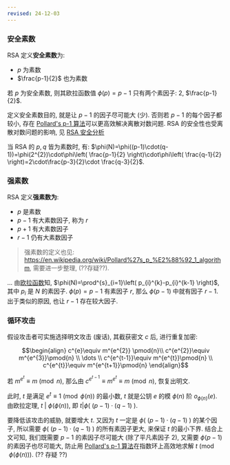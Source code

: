 ```yaml
---
revised: 24-12-03
---
```


### 安全素数

RSA 定义**安全素数**为:
- $p$ 为素数
- $\frac{p-1}{2}$ 也为素数

若 $p$ 为安全素数, 则其欧拉函数值 $\phi(p)=p-1$ 只有两个素因子: $2$, $\frac{p-1}{2}$. 

定义安全素数目的, 就是让 $p-1$ 的因子尽可能大 (少). 否则若 $p-1$ 的每个因子都较小, 存在 [Pollard's p-1 算法](https://en.wikipedia.org/wiki/Pollard%27s_p_%E2%88%92_1_algorithm)可以更高效解决离散对数问题. RSA 的安全性也受离散对数问题的影响, 见 [RSA 安全分析](../RSA.md)

当 RSA 的 $p,q$ 皆为素数时, 有: $\phi(N)=\phi((p-1)\cdot(q-1))=\phi(2^{2})\cdot\phi\left( \frac{p-1}{2} \right)\cdot\phi\left( \frac{q-1}{2} \right)=2\cdot\frac{p-3}{2}\cdot \frac{q-3}{2}$. 

### 强素数

RSA 定义**强素数为**:
- $p$ 是素数
- $p-1$ 有大素数因子, 称为 $r$
- $p+1$ 有大素数因子
- $r-1$ 仍有大素数因子

> 强素数的定义也见: <https://en.wikipedia.org/wiki/Pollard%27s_p_%E2%88%92_1_algorithm>, 需要进一步整理, (??存疑??).

... 由[欧拉函数](../../../../../Math/数论/欧拉函数.md)知, $\phi(N)=\prod^{s}_{i=1}\left( p_{i}^{k}-p_{i}^{k-1} \right)$, 其中 $p_{i}$ 是 $N$ 的素因子. $\phi(p)=p-1$ 有素因子 $r$, 那么 $\phi(p-1)$ 中就有因子 $r-1$. 出于类似的原因, 也让 $r-1$ 存在较大因子.

### 循环攻击

假设攻击者可实施选择明文攻击 (废话), 其截获密文 $c$ 后, 进行重复加密:

$$\begin{align}
c^{e}\equiv m^{e^{2}} \pmod{n}\\
c^{e^{2}}\equiv m^{e^{3}}\pmod{n} \\
\dots \\
c^{e^{t-1}}\equiv m^{e^{t}}\pmod{n} \\
c^{e^{t}}\equiv m^{e^{t+1}}\pmod{n}
\end{align}$$

若 $m^{e^{t}}\equiv m\pmod{n}$, 那么由 $c^{e^{t-1}}\equiv m^{e^{t}}\equiv m\pmod{n}$, 恢复出明文.

此时, $t$ 是满足 $e^{t}\equiv 1\pmod{\phi(n)}$ 的最小数, $t$ 就是公钥 $e$ 的模 $\phi(n)$ 阶 $o_{\phi(n)}(e)$. 由欧拉定理, $t\ \vert\ \phi(\phi(n))$, 即 $t\vert \phi(\ (p-1)\cdot (q-1)\ )$.

要降低该攻击的威胁, 就要增大 $t$. 又因为 $t$ 一定是 $\phi(\ (p-1)\cdot (q-1)\ )$ 的某个因子, 所以需要 $\phi(\ (p-1)\cdot (q-1)\ )$ 的所有素因子更大, 来保证 $t$ 的最小下界. 结合上文可知, 我们既需要 $p-1$ 的素因子尽可能大 (除了平凡素因子 $2$), 又需要 $\phi(p-1)$ 的素因子也尽可能大, 防止用 [Pollard's p-1 算法](https://en.wikipedia.org/wiki/Pollard%27s_p_%E2%88%92_1_algorithm)在指数环上高效地求解 $t\pmod{\phi(\phi(n))}$. (?? 存疑 ??)
